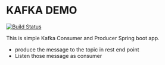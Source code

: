 # KAFKA DEMO
[![Build Status](https://travis-ci.org/joemccann/dillinger.svg?branch=master)](https://travis-ci.org/joemccann/dillinger)

This is simple Kafka Consumer and Producer Spring boot app.

  - produce the message to the topic in rest end point
  - Listen those message as consumer 

